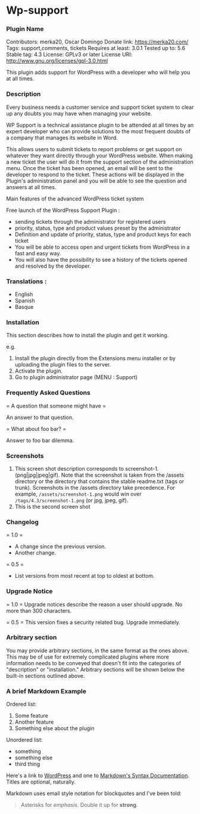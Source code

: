 # Wp-support

### Plugin Name

Contributors: merka20, Oscar Domingo
Donate link: https://merka20.com/
Tags: support,comments, tickets 
Requires at least: 3.0.1
Tested up to: 5.6
Stable tag: 4.3
License: GPLv3 or later
License URI: http://www.gnu.org/licenses/gpl-3.0.html

This plugin adds support for WordPress with a developer who will help you at all times.

###  Description

Every business needs a customer service and support ticket system to clear up any doubts you may have when managing your website.

WP Support is a technical assistance plugin to be attended at all times by an expert developer who can provide solutions to the most frequent doubts of a company that manages its website in Word.

This allows users to submit tickets to report problems or get support on whatever they want directly through your WordPress website. When making a new ticket the user will do it from the support section of the administration menu. Once the ticket has been opened, an email will be sent to the developer to respond to the ticket. These actions will be displayed in the Plugin's administration panel and you will be able to see the question and answers at all times.

Main features of the advanced WordPress ticket system

Free launch of the WordPress Support Plugin :

* sending tickets through the administrator for registered users
* priority, status, type and product values preset by the administrator
* Definition and update of priority, status, type and product keys for each ticket
* You will be able to access open and urgent tickets from WordPress in a fast and easy way.
* You will also have the possibility to see a history of the tickets opened and resolved by the developer.

### Translations :

   * English  
   * Spanish 
   * Basque 

### Installation

This section describes how to install the plugin and get it working.

e.g.

1. Install the plugin directly from the Extensions menu installer or by uploading the plugin files to the server.
1. Activate the plugin.
1. Go to plugin administrator page (MENU : Support)

###  Frequently Asked Questions

= A question that someone might have =

An answer to that question.

= What about foo bar? =

Answer to foo bar dilemma.

###  Screenshots

1. This screen shot description corresponds to screenshot-1.(png|jpg|jpeg|gif). Note that the screenshot is taken from
the /assets directory or the directory that contains the stable readme.txt (tags or trunk). Screenshots in the /assets
directory take precedence. For example, `/assets/screenshot-1.png` would win over `/tags/4.3/screenshot-1.png`
(or jpg, jpeg, gif).
2. This is the second screen shot

###  Changelog

= 1.0 =
* A change since the previous version.
* Another change.

= 0.5 =
* List versions from most recent at top to oldest at bottom.

### Upgrade Notice

= 1.0 =
Upgrade notices describe the reason a user should upgrade.  No more than 300 characters.

= 0.5 =
This version fixes a security related bug.  Upgrade immediately.

### Arbitrary section

You may provide arbitrary sections, in the same format as the ones above.  This may be of use for extremely complicated
plugins where more information needs to be conveyed that doesn't fit into the categories of "description" or
"installation."  Arbitrary sections will be shown below the built-in sections outlined above.

### A brief Markdown Example

Ordered list:

1. Some feature
1. Another feature
1. Something else about the plugin

Unordered list:

* something
* something else
* third thing

Here's a link to [WordPress](http://wordpress.org/ "Your favorite software") and one to [Markdown's Syntax Documentation][markdown syntax].
Titles are optional, naturally.

[markdown syntax]: http://daringfireball.net/projects/markdown/syntax
            "Markdown is what the parser uses to process much of the readme file"

Markdown uses email style notation for blockquotes and I've been told:
> Asterisks for *emphasis*. Double it up  for **strong**.
